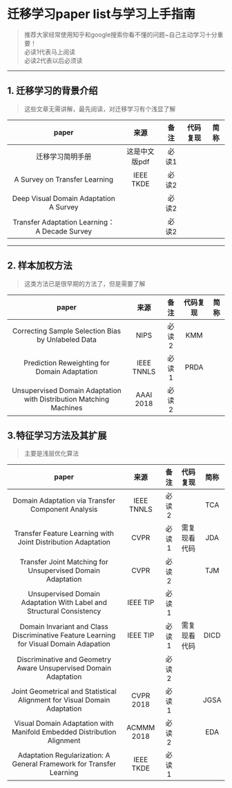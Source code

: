 # 迁移学习paper list与学习上手指南
> 推荐大家经常使用知乎和google搜索你看不懂的问题~自己主动学习十分重要！<br>
> 必读1代表马上阅读<br>
> 必读2代表以后必须读<br>
*******************
## 1. 迁移学习的背景介绍 <br>
> 这些文章无需讲解，最先阅读，对迁移学习有个浅显了解

| paper | 来源 | 备注 | 代码复现 | 简称 |
| :----: | :----:  | :----: | :----:  | :----: |
|迁移学习简明手册			|	这是中文版pdf	|必读1|||
|A Survey on Transfer Learning |	IEEE TKDE	| 必读2 |	 |  |
|Deep Visual Domain Adaptation A Survey		|	|	必读2		 |	 |  |
|Transfer Adaptation Learning：A Decade Survey||必读2||  |

*******************
## 2. 样本加权方法
> 这类方法已是很早期的方法了，但是需要了解

| paper | 来源 | 备注 | 代码复现 | 简称 |
| :----: | :----:  | :----: | :----:  | :----: |
|Correcting Sample Selection Bias by Unlabeled Data	|			NIPS	|必读2	|	KMM|
|Prediction Reweighting for Domain Adaptation		|		IEEE TNNLS |	必读1	|	PRDA |
|Unsupervised Domain Adaptation with Distribution Matching Machines		|		AAAI 2018	| 必读2	|

## 3.特征学习方法及其扩展
> 主要是浅层优化算法

| paper | 来源 | 备注 | 代码复现 | 简称 |
| :----: | :----:  | :----: | :----:  | :----: |
|Domain Adaptation via Transfer Component Analysis|		IEEE TNNLS|	必读2||TCA|
|Transfer Feature Learning with Joint Distribution Adaptation|CVPR|必读1|需复现看代码|JDA|
|Transfer Joint Matching for Unsupervised Domain Adaptation|CVPR|必读2||TJM|
|Unsupervised Domain Adaptation With Label and Structural Consistency|IEEE TIP|必读1||		
|Domain Invariant and Class Discriminative Feature Learning for Visual Domain Adapation|IEEE TIP|必读1|需复现看代码|DICD|
|Discriminative and Geometry Aware Unsupervised Domain Adaptation||必读2||		
|Joint Geometrical and Statistical Alignment for Visual Domain Adaptation|CVPR 2018|必读1||JGSA|
|Visual Domain Adaptation with Manifold Embedded Distribution Alignment|ACMMM 2018|必读2||EDA|
|Adaptation Regularization: A General Framework for Transfer Learning|IEEE TKDE|必读1|		
